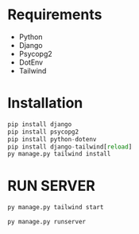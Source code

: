 # Requirements
- Python
- Django
- Psycopg2
- DotEnv
- Tailwind

# Installation
```py
pip install django
pip install psycopg2
pip install python-dotenv
pip install django-tailwind[reload]
py manage.py tailwind install
```

# RUN SERVER
```py
py manage.py tailwind start
```
```py
py manage.py runserver
```
